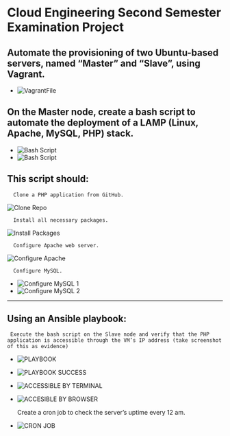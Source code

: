 # Cloud Engineering Second Semester Examination Project

## Automate the provisioning of two Ubuntu-based servers, named “Master” and “Slave”, using Vagrant.
  * ![VagrantFile](img/VAGRANTFILE_IMG.jpg)

## On the Master node, create a bash script to automate the deployment of a LAMP (Linux, Apache, MySQL, PHP) stack.
  * ![Bash Script](img/BASH_SCRIPT.jpg)
  * ![Bash Script](img/BASH_SCRIPT-2.jpg)

## This script should:
      Clone a PHP application from GitHub.
  ![Clone Repo](img/CLONE_REPO.jpg)

      Install all necessary packages.
  ![Install Packages](img/INSTALL_PACKAGES.jpg)

      Configure Apache web server.
  ![Configure Apache](img/CONFIGURE_APACHE.jpg)

      Configure MySQL.
  * ![Configure MySQL 1](img/CONFIGURE_MYSQL-1.jpg)
  * ![Configure MySQL 2](img/CONFIGURE_MYSQL-2.jpg)

---

## Using an Ansible playbook:

     Execute the bash script on the Slave node and verify that the PHP application is accessible through the VM’s IP address (take screenshot of this as evidence)
* ![PLAYBOOK](img/PLAYBOOK.jpg)
* ![PLAYBOOK SUCCESS](img/PLAYBOOK_SUCCESS.jpg)
* ![ACCESSIBLE BY TERMINAL](img/ACCESSIBLE_BY_TERMINAL_ON_MASTER.jpg)
* ![ACCESIBLE BY BROWSER](img/ACCESSIBLE_BY_BROWSER.jpg)

     Create a cron job to check the server’s uptime every 12 am.
* ![CRON JOB](img/CRON.jpg)